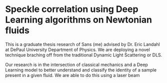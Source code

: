 # Speckle correlation using Deep Learning algorithms on Newtonian fluids

This is a graduate thesis research of Sans (me) advised by Dr. Eric Landahl at DePaul University Department of Physics. We are deploying a novel technique braching off from the traditional Dynamic Light Scattering or DLS. 

Our research is in the intersection of classical mechanics and a Deep Learning model to better understand and classify the identity of a sample present in a given fluid. We are able to do this using a laser beam 

